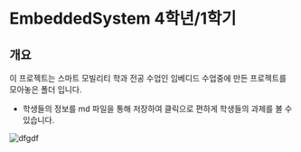 # EmbeddedSystem 4학년/1학기

## 개요
이 프로젝트는 스마트 모빌리티 학과 전공 수업인 임베디드 수업중에 만든 프로젝트를 모아놓은 폴더 입니다.

* 학생들의 정보를 md 파일을 통해 저장하여 클릭으로 편하게 학생들의 과제를 볼 수 있습니다.

![dfgdf](https://user-images.githubusercontent.com/86651809/174941015-4d9c566d-38cf-4690-b456-9d35d58f9e99.PNG)

